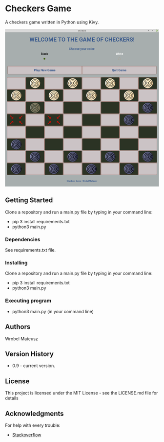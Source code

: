 # Checkers Game

A checkers game written in Python using Kivy.

![image.png](https://github.com/mateuszwwwrobel/CheckersGame/raw/main/img/screen.png)

## Getting Started

Clone a repository and run a main.py file by typing in your command line: 
- pip 3 install requirements.txt 
- python3 main.py 

### Dependencies

See requirements.txt file. 

### Installing

Clone a repository and run a main.py file by typing in your command line: 
- pip 3 install requirements.txt 
- python3 main.py 

### Executing program

- python3 main.py (in your command line)

## Authors

Wrobel Mateusz

## Version History

* 0.9 - current version. 

## License

This project is licensed under the MIT License - see the LICENSE.md file for details

## Acknowledgments

For help with every trouble:
* [Stackoverflow](https://stackoverflow.com/)
